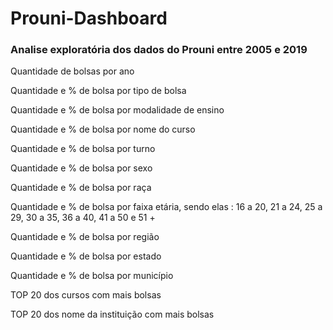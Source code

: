 # Prouni-Dashboard
### Analise exploratória dos dados do Prouni entre 2005 e 2019


Quantidade de bolsas por ano 

Quantidade e % de bolsa por tipo de bolsa

Quantidade e % de bolsa por modalidade de ensino

Quantidade e % de bolsa por nome do curso

Quantidade e % de bolsa por turno

Quantidade e % de bolsa por sexo

Quantidade e % de bolsa por raça

Quantidade e % de bolsa por faixa etária, sendo elas : 16 a 20, 21 a 24, 25 a 29, 30 a 35, 36 a 40, 41 a 50 e 51 +  

Quantidade e % de bolsa por região 

Quantidade e % de bolsa por estado

Quantidade e % de bolsa por município

TOP 20 dos cursos com mais bolsas

TOP 20 dos nome da instituição com mais bolsas


